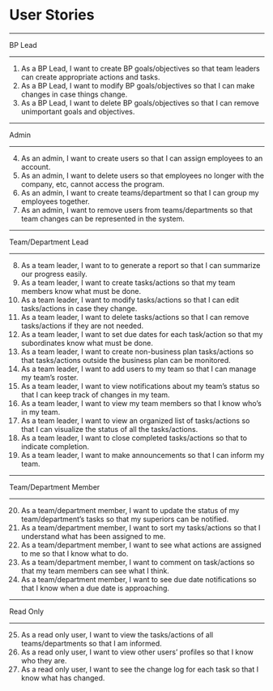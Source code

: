 User Stories
============

__________________

BP Lead

__________________

1. As a BP Lead, I want to create BP goals/objectives so that team leaders can create appropriate actions and tasks.
2. As a BP Lead, I want to modify BP goals/objectives so that I can make changes in case things change.
3. As a BP Lead, I want to delete BP goals/objectives so that I can remove unimportant goals and objectives.


__________________

Admin

__________________

4. As an admin, I want to create users so that I can assign employees to an account.
5. As an admin, I want to delete users so that employees no longer with the company, etc, cannot access the program.
6. As an admin, I want to create teams/department so that I can group my employees together.
7. As an admin, I want to remove users from teams/departments so that team changes can be represented in the system.


___________________

Team/Department Lead

___________________

8. As a team leader, I want to to generate a report so that I can summarize our progress easily.
9. As a team leader, I want to create tasks/actions so that my team members know what must be done.
10. As a team leader, I want to modify tasks/actions so that I can edit tasks/actions in case they change.
11. As a team leader, I want to delete tasks/actions so that I can remove tasks/actions if they are not needed.
12. As a team leader, I want to set due dates for each task/action so that my subordinates know what must be done. 
13. As a team leader, I want to create non-business plan tasks/actions so that tasks/actions outside the business plan can be monitored.
14. As a team leader, I want to add users to my team so that I can manage my team’s roster.
15. As a team leader, I want to view notifications about my team’s status so that I can keep track of changes in my team.
16. As a team leader, I want to view my team members so that I know who’s in my team.
17. As a team leader, I want to view an organized list of tasks/actions so that I can visualize the status of all the tasks/actions.
18. As a team leader, I want to close completed tasks/actions so that to indicate completion.
19. As a team leader, I want to make announcements so that I can inform my team.


__________________

Team/Department Member

__________________

20. As a team/department member, I want to update the status of my team/department’s tasks so that my superiors can be notified. 
21. As a team/department member, I want to sort my tasks/actions so that I understand what has been assigned to me.
22. As a team/department member, I want to see what actions are assigned to me so that I know what to do.
23. As a team/department member, I want to comment on task/actions so that my team members can see what I think.
24. As a team/department member, I want to see due date notifications so that I know when a due date is approaching.


__________________

Read Only

__________________

25. As a read only user, I want to view the tasks/actions of all teams/departments so that I am informed.
26. As a read only user, I want to view other users’ profiles so that I know who they are.
27. As a read only user, I want to see the change log for each task so that I know what has changed.


